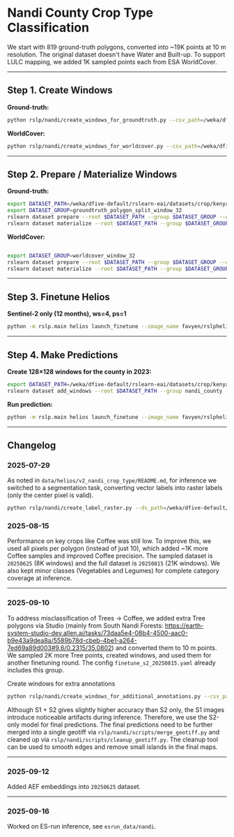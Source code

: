 # Nandi County Crop Type Classification

We start with 819 ground-truth polygons, converted into ~19K points at 10 m resolution. The original dataset doesn't have Water and Built-up. To support LULC mapping, we added 1K sampled points each from ESA WorldCover.

---

## Step 1. Create Windows

**Ground-truth:**
```bash
python rslp/nandi/create_windows_for_groundtruth.py --csv_path=/weka/dfive-default/yawenz/datasets/CGIAR/NandiGroundTruthPoints.csv --ds_path=/weka/dfive-default/rslearn-eai/datasets/crop/kenya_nandi/20250815 --window_size=32
```

**WorldCover:**
```bash
python rslp/nandi/create_windows_for_worldcover.py --csv_path=/weka/dfive-default/yawenz/datasets/CGIAR/NandiWorldCoverPoints_sampled.csv --ds_path=/weka/dfive-default/rslearn-eai/datasets/crop/kenya_nandi/20250815 --window_size=32
```

---

## Step 2. Prepare / Materialize Windows

**Ground-truth:**
```bash
export DATASET_PATH=/weka/dfive-default/rslearn-eai/datasets/crop/kenya_nandi/20250815
export DATASET_GROUP=groundtruth_polygon_split_window_32
rslearn dataset prepare --root $DATASET_PATH --group $DATASET_GROUP --workers 64 --retry-max-attempts 8
rslearn dataset materialize --root $DATASET_PATH --group $DATASET_GROUP --workers 64 --retry-max-attempts 8
```

**WorldCover:**
```bash

export DATASET_GROUP=worldcover_window_32
rslearn dataset prepare --root $DATASET_PATH --group $DATASET_GROUP --workers 64 --retry-max-attempts 8
rslearn dataset materialize --root $DATASET_PATH --group $DATASET_GROUP --workers 64 --retry-max-attempts 8
```

---

## Step 3. Finetune Helios

**Sentinel-2 only (12 months), ws=4, ps=1**
```bash
python -m rslp.main helios launch_finetune --image_name favyen/rslphelios10 --config_paths+=data/helios/v2_nandi_crop_type/finetune_s2_20250815.yaml --cluster+=ai2/titan-cirrascale --rslp_project 2025_08_15_nandi_crop_type --experiment_id nandi_crop_type_segment_helios_base_S2_ts_ws4_ps1_bs8
```

---

## Step 4. Make Predictions

**Create 128×128 windows for the county in 2023:**
```bash
export DATASET_PATH=/weka/dfive-default/rslearn-eai/datasets/crop/kenya_nandi/20250616
rslearn dataset add_windows --root $DATASET_PATH --group nandi_county --utm --resolution 10 --grid_size 128 --src_crs EPSG:4326 --box=34.6999,-0.114,35.4549,0.5672 --start 2023-03-01T00:00:00+00:00 --end 2023-03-31T00:00:00+00:00 --name nandi
```

**Run prediction:**
```bash
python -m rslp.main helios launch_finetune --image_name favyen/rslphelios10 --config_paths+=data/helios/v2_nandi_crop_type/finetune_s2_20250815.yaml --cluster+=ai2/saturn-cirrascale --mode predict --gpus 4 --experiment_id nandi_crop_type_segment_helios_base_S2_S1_ts_ws4_ps1_bs8_add_annotations_2 --rslp_project 2025_08_15_nandi_crop_type
```

---

## Changelog

### 2025-07-29

As noted in `data/helios/v2_nandi_crop_type/README.md`, for inference we switched to a segmentation task, converting vector labels into raster labels (only the center pixel is valid).
```bash
python rslp/nandi/create_label_raster.py --ds_path=/weka/dfive-default/rslearn-eai/datasets/crop/kenya_nandi/20250815
```

### 2025-08-15

Performance on key crops like Coffee was still low. To improve this, we used all pixels per polygon (instead of just 10), which added ~1K more Coffee samples and improved Coffee precision. The sampled dataset is `20250625` (8K windows) and the full dataset is `20250815` (21K windows). We also kept minor classes (Vegetables and Legumes) for complete category coverage at inference.

---

### 2025-09-10

To address misclassification of Trees → Coffee, we added extra Tree polygons via Studio (mainly from South Nandi Forests: https://earth-system-studio-dev.allen.ai/tasks/73daa5e4-08b4-4500-aac0-b9e43a9dea8a/5589b78d-cbeb-4be1-a264-7ed69a89d003#9.6/0.2315/35.0802) and converted them to 10 m points. We sampled 2K more Tree points, created windows, and used them for another finetuning round. The config `finetune_s2_20250815.yaml` already includes this group.

Create windows for extra annotations
```bash
python rslp/nandi/create_windows_for_additional_annotations.py --csv_path=/weka/dfive-default/yawenz/datasets/CGIAR/20250910_10m_pixels.csv --ds_path=/weka/dfive-default/rslearn-eai/datasets/crop/kenya_nandi/20250815 --group_name 20250912_annotations --window_size=32
```

Although S1 + S2 gives slightly higher accuracy than S2 only, the S1 images introduce noticeable artifacts during inference. Therefore, we use the S2-only model for final predictions. The final predictions need to be further merged into a single geotiff via `rslp/nandi/scripts/merge_geotiff.py` and cleaned up via `rslp/nandi/scripts/cleanup_geotiff.py`. The cleanup tool can be used to smooth edges and remove small islands in the final maps.

---

### 2025-09-12

Added AEF embeddings into `20250625` dataset.

---

### 2025-09-16

Worked on ES-run inference, see `esrun_data/nandi`.
